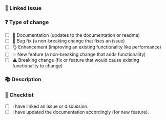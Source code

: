 <!---
☝️ Please ensure title is following conventional commits (https://conventionalcommits.org)

Examples:
 - feat: add something
 - fix(rollup): change something
 - docs: fix typo
-->

### 🔗 Linked issue

<!-- Please ensure there is an open issue and mention its number as #123 -->

### ❓ Type of change

<!-- What types of changes does your code introduce? Put an `x` in all the boxes that apply. -->

- [ ] 📖 Documentation (updates to the documentation or readme)
- [ ] 🐞 Bug fix (a non-breaking change that fixes an issue)
- [ ] 👌 Enhancement (improving an existing functionality like performance)
- [ ] ✨ New feature (a non-breaking change that adds functionality)
- [ ] ⚠️ Breaking change (fix or feature that would cause existing functionality to change)

### 📚 Description

<!-- Describe your changes in detail -->
<!-- Why is this change required? What problem does it solve? -->
<!-- If it resolves an open issue, please link to the issue here. For example "Resolves #1337" -->

### 📝 Checklist

<!-- Put an `x` in all the boxes that apply. -->
<!-- If your change requires a documentation PR, please link it appropriately -->
<!-- If you're unsure about any of these, don't hesitate to ask. We're here to help! -->

- [ ] I have linked an issue or discussion.
- [ ] I have updated the documentation accordingly (for new feature).
